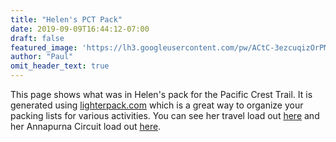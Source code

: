 ```yaml
---
title: "Helen's PCT Pack"
date: 2019-09-09T16:44:12-07:00
draft: false
featured_image: 'https://lh3.googleusercontent.com/pw/ACtC-3ezcuqizOrPMG1TeeP5undJBSsnlCN0LxLRZ_GSVST3SmlY_cIQXBdpKvJoYSD-b73q9SPKXpZq38cFFngcP_aLm8UEJFf0pmfsAPJNAHV0YtFGDPk2VpZRR30tuMfT8KJXhrjDN1-I831lm9PGeQoyvw=w1210-h908-no'
author: "Paul"
omit_header_text: true
---
```


This page shows what was in Helen's pack for the Pacific Crest Trail.  It is generated using [lighterpack.com](https://lighterpack.com) which is a great way to organize your packing lists for various activities.  You can see her travel load out [here](/packs/helenspack) and her Annapurna Circuit load out [here](/packs/helens-annapurna-pack/).

<script src="https://lighterpack.com/e/d1czlc"></script><div id="d1czlc"></div>
